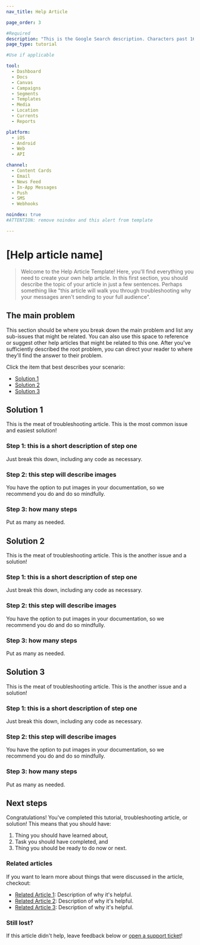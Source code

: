 ```yaml
---
nav_title: Help Article

page_order: 3

#Required
description: "This is the Google Search description. Characters past 160 get truncated, keep it brief."
page_type: tutorial

#Use if applicable

tool:
  - Dashboard
  - Docs
  - Canvas
  - Campaigns
  - Segments
  - Templates
  - Media
  - Location
  - Currents
  - Reports

platform:
  - iOS
  - Android
  - Web
  - API

channel:
  - Content Cards
  - Email
  - News Feed
  - In-App Messages
  - Push
  - SMS
  - Webhooks

noindex: true
#ATTENTION: remove noindex and this alert from template

---
```


# [Help article name]

> Welcome to the Help Article Template! Here, you'll find everything you need to create your own help article. In this first section, you should describe the topic of your article in just a few sentences. Perhaps something like "this article will walk you through troubleshooting why your messages aren't sending to your full audience".

## The main problem

This section should be where you break down the main problem and list any sub-issues that might be related. You can also use this space to reference or suggest other help articles that might be related to this one. After you've sufficiently described the root problem, you can direct your reader to where they'll find the answer to their problem.

Click the item that best describes your scenario:
- [Solution 1](#solution-1)
- [Solution 2](#solution-2)
- [Solution 3](#solution-3)

## Solution 1

This is the meat of troubleshooting article. This is the most common issue and easiest solution!

### Step 1: this is a short description of step one

Just break this down, including any code as necessary.

### Step 2: this step will describe images

You have the option to put images in your documentation, so we recommend you do and do so mindfully.

### Step 3: how many steps

Put as many as needed.

## Solution 2

This is the meat of troubleshooting article. This is the another issue and a solution!

### Step 1: this is a short description of step one

Just break this down, including any code as necessary.

### Step 2: this step will describe images

You have the option to put images in your documentation, so we recommend you do and do so mindfully.

### Step 3: how many steps

Put as many as needed.

## Solution 3

This is the meat of troubleshooting article. This is the another issue and a solution!

### Step 1: this is a short description of step one

Just break this down, including any code as necessary.

### Step 2: this step will describe images

You have the option to put images in your documentation, so we recommend you do and do so mindfully.

### Step 3: how many steps

Put as many as needed.

## Next steps

Congratulations! You've completed this tutorial, troubleshooting article, or solution! This means that you should have:
1. Thing you should have learned about,
2. Task you should have completed, and
3. Thing you should be ready to do now or next.

### Related articles

If you want to learn more about things that were discussed in the article, checkout:
- [Related Article 1](#solution-1): Description of why it's helpful.
- [Related Article 2](#solution-2): Description of why it's helpful.
- [Related Article 3](#solution-3): Description of why it's helpful.

### Still lost?

If this article didn't help, leave feedback below or [open a support ticket][support]!

[support]: {{site.baseurl}}/support_contact/
